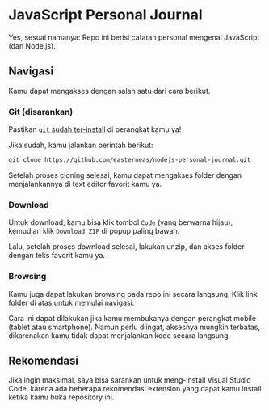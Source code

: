 # JavaScript Personal Journal

Yes, sesuai namanya: Repo ini berisi catatan personal mengenai JavaScript (dan Node.js).

## Navigasi

Kamu dapat mengakses dengan salah satu dari cara berikut.

### Git (disarankan)

Pastikan [`git` sudah ter-install](https://git-scm.com/book/en/v2/Getting-Started-Installing-Git) di perangkat kamu ya!

Jika sudah, kamu jalankan perintah berikut:

```sh
git clone https://github.com/easterneas/nodejs-personal-journal.git
```

Setelah proses cloning selesai, kamu dapat mengakses folder dengan menjalankannya di text editor favorit kamu ya.

### Download

Untuk download, kamu bisa klik tombol `Code` (yang berwarna hijau), kemudian klik `Download ZIP` di popup paling bawah.

Lalu, setelah proses download selesai, lakukan unzip, dan akses folder dengan teks favorit kamu ya.

### Browsing

Kamu juga dapat lakukan browsing pada repo ini secara langsung. Klik link folder di atas untuk memulai navigasi.

Cara ini dapat dilakukan jika kamu membukanya dengan perangkat mobile (tablet atau smartphone).
Namun perlu diingat, aksesnya mungkin terbatas, dikarenakan kamu tidak dapat menjalankan kode secara langsung.

## Rekomendasi

Jika ingin maksimal, saya bisa sarankan untuk meng-install Visual Studio Code, karena ada beberapa rekomendasi extension
yang dapat kamu install ketika kamu buka repository ini.